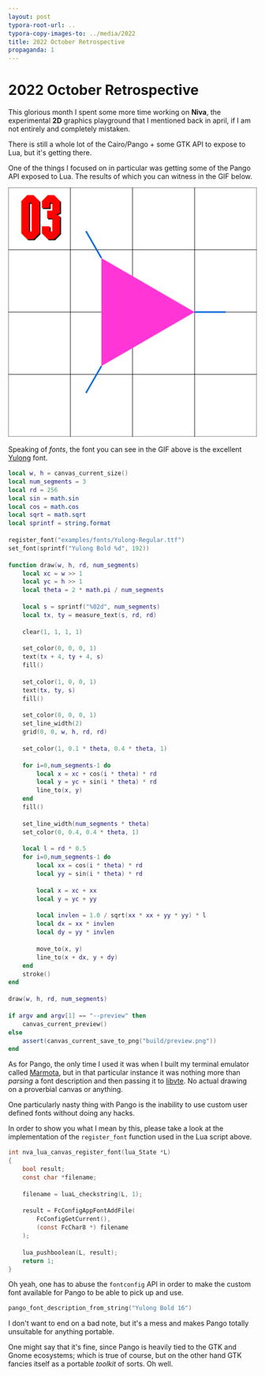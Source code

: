 ```yaml
---
layout: post
typora-root-url: ..
typora-copy-images-to: ../media/2022
title: 2022 October Retrospective
propaganda: 1
---
```

2022 October Retrospective
=========================
This glorious month I spent some more time working on **Niva**, the experimental **2D** graphics playground that I mentioned back in april, if I am not entirely and completely mistaken.

There is still a whole lot of the Cairo/Pango + some GTK API to expose to Lua, but it's getting there.

One of the things I focused on in particular was getting some of the Pango API exposed to Lua. The results of which you can witness in the GIF below.

![preview](/media/2022/preview.gif)

Speaking of *fonts*, the font you can see in the GIF above is the excellent [Yulong][yulong] font.

```lua
local w, h = canvas_current_size()
local num_segments = 3
local rd = 256
local sin = math.sin
local cos = math.cos
local sqrt = math.sqrt
local sprintf = string.format

register_font("examples/fonts/Yulong-Regular.ttf")
set_font(sprintf("Yulong Bold %d", 192))

function draw(w, h, rd, num_segments)
    local xc = w >> 1
	local yc = h >> 1
    local theta = 2 * math.pi / num_segments
    
	local s = sprintf("%02d", num_segments)
	local tx, ty = measure_text(s, rd, rd)

    clear(1, 1, 1, 1)
    
	set_color(0, 0, 0, 1)
	text(tx + 4, ty + 4, s)
	fill()

	set_color(1, 0, 0, 1)
	text(tx, ty, s)
	fill()

	set_color(0, 0, 0, 1)
	set_line_width(2)
	grid(0, 0, w, h, rd, rd)

	set_color(1, 0.1 * theta, 0.4 * theta, 1)

	for i=0,num_segments-1 do
		local x = xc + cos(i * theta) * rd
		local y = yc + sin(i * theta) * rd
		line_to(x, y)
	end
	fill()

	set_line_width(num_segments * theta)
	set_color(0, 0.4, 0.4 * theta, 1)

	local l = rd * 0.5
	for i=0,num_segments-1 do
		local xx = cos(i * theta) * rd
		local yy = sin(i * theta) * rd

		local x = xc + xx
		local y = yc + yy

		local invlen = 1.0 / sqrt(xx * xx + yy * yy) * l
		local dx = xx * invlen
		local dy = yy * invlen

		move_to(x, y)
		line_to(x + dx, y + dy)
	end
	stroke()
end

draw(w, h, rd, num_segments)

if argv and argv[1] == "--preview" then
	canvas_current_preview()
else
	assert(canvas_current_save_to_png("build/preview.png"))
end
```

As for Pango, the only time I used it was when I built my terminal emulator called [Marmota][marmota], but in that particular instance it was nothing more than *parsing* a font description and then passing it to [libvte][libvte]. No actual drawing on a proverbial canvas or anything.

One particularly nasty thing with Pango is the inability to use custom user defined fonts without doing any hacks.

In order to show you what I mean by this, please take a look at the implementation of the `register_font` function used in the Lua script above.

```c
int nva_lua_canvas_register_font(lua_State *L)
{
    bool result;
    const char *filename;

    filename = luaL_checkstring(L, 1);

    result = FcConfigAppFontAddFile(
        FcConfigGetCurrent(),
        (const FcChar8 *) filename
    );

    lua_pushboolean(L, result);
    return 1;
}
```

Oh yeah, one has to abuse the `fontconfig` API in order to make the custom font available for Pango to be able to pick up and use.

```c
pango_font_description_from_string("Yulong Bold 16")
```

I don't want to end on a bad note, but it's a mess and makes Pango totally unsuitable for anything portable.

One might say that it's fine, since Pango is heavily tied to the GTK and Gnome ecosystems; which is true of course, but on the other hand GTK fancies itself as a portable *toolkit* of sorts. Oh well.

[yulong]: https://ggbot.itch.io/yulong-font
[libvte]: https://github.com/GNOME/vte
[marmota]: https://github.com/icebreaker/marmota
